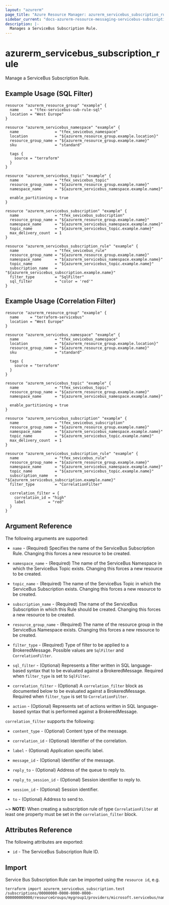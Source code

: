 ```yaml
---
layout: "azurerm"
page_title: "Azure Resource Manager: azurerm_servicebus_subscription_rule"
sidebar_current: "docs-azurerm-resource-messaging-servicebus-subscription-rule"
description: |-
  Manages a ServiceBus Subscription Rule.
---
```


# azurerm_servicebus_subscription_rule

Manage a ServiceBus Subscription Rule.

## Example Usage (SQL Filter)

```hcl
resource "azurerm_resource_group" "example" {
  name     = "tfex-servicebus-sub-rule-sql"
  location = "West Europe"
}

resource "azurerm_servicebus_namespace" "example" {
  name                = "tfex_sevicebus_namespace"
  location            = "${azurerm_resource_group.example.location}"
  resource_group_name = "${azurerm_resource_group.example.name}"
  sku                 = "standard"

  tags {
    source = "terraform"
  }
}

resource "azurerm_servicebus_topic" "example" {
  name                = "tfex_sevicebus_topic"
  resource_group_name = "${azurerm_resource_group.example.name}"
  namespace_name      = "${azurerm_servicebus_namespace.example.name}"

  enable_partitioning = true
}

resource "azurerm_servicebus_subscription" "example" {
  name                = "tfex_sevicebus_subscription"
  resource_group_name = "${azurerm_resource_group.example.name}"
  namespace_name      = "${azurerm_servicebus_namespace.example.name}"
  topic_name          = "${azurerm_servicebus_topic.example.name}"
  max_delivery_count  = 1
}

resource "azurerm_servicebus_subscription_rule" "example" {
  name                = "tfex_sevicebus_rule"
  resource_group_name = "${azurerm_resource_group.example.name}"
  namespace_name      = "${azurerm_servicebus_namespace.example.name}"
  topic_name          = "${azurerm_servicebus_topic.example.name}"
  subscription_name   = "${azurerm_servicebus_subscription.example.name}"
  filter_type         = "SqlFilter"
  sql_filter          = "color = 'red'"
}
```

## Example Usage (Correlation Filter)

```hcl
resource "azurerm_resource_group" "example" {
  name     = "terraform-servicebus"
  location = "West Europe"
}

resource "azurerm_servicebus_namespace" "example" {
  name                = "tfex_sevicebus_namespace"
  location            = "${azurerm_resource_group.example.location}"
  resource_group_name = "${azurerm_resource_group.example.name}"
  sku                 = "standard"

  tags {
    source = "terraform"
  }
}

resource "azurerm_servicebus_topic" "example" {
  name                = "tfex_sevicebus_topic"
  resource_group_name = "${azurerm_resource_group.example.name}"
  namespace_name      = "${azurerm_servicebus_namespace.example.name}"

  enable_partitioning = true
}

resource "azurerm_servicebus_subscription" "example" {
  name                = "tfex_sevicebus_subscription"
  resource_group_name = "${azurerm_resource_group.example.name}"
  namespace_name      = "${azurerm_servicebus_namespace.example.name}"
  topic_name          = "${azurerm_servicebus_topic.example.name}"
  max_delivery_count  = 1
}

resource "azurerm_servicebus_subscription_rule" "example" {
  name                = "tfex_sevicebus_rule"
  resource_group_name = "${azurerm_resource_group.example.name}"
  namespace_name      = "${azurerm_servicebus_namespace.example.name}"
  topic_name          = "${azurerm_servicebus_topic.example.name}"
  subscription_name   = "${azurerm_servicebus_subscription.example.name}"
  filter_type         = "CorrelationFilter"

  correlation_filter = {
    correlation_id = "high"
    label          = "red"
  }
}
```

## Argument Reference

The following arguments are supported:

* `name` - (Required) Specifies the name of the ServiceBus Subscription Rule. Changing this forces a new resource to be created.

* `namespace_name` - (Required) The name of the ServiceBus Namespace in which the ServiceBus Topic exists. Changing this forces a new resource to be created.

* `topic_name` - (Required) The name of the ServiceBus Topic in which the ServiceBus Subscription exists. Changing this forces a new resource to be created.

* `subscription_name` - (Required) The name of the ServiceBus Subscription in which this Rule should be created. Changing this forces a new resource to be created.

* `resource_group_name` - (Required) The name of the resource group in the ServiceBus Namespace exists. Changing this forces a new resource to be created.

* `filter_type` - (Required) Type of filter to be applied to a BrokeredMessage. Possible values are `SqlFilter` and `CorrelationFilter`.

* `sql_filter` - (Optional) Represents a filter written in SQL language-based syntax that to be evaluated against a BrokeredMessage. Required when `filter_type` is set to `SqlFilter`.

* `correlation_filter` - (Optional) A `correlation_filter` block as documented below to be evaluated against a BrokeredMessage. Required when `filter_type` is set to `CorrelationFilter`.

* `action` - (Optional) Represents set of actions written in SQL language-based syntax that is performed against a BrokeredMessage.

`correlation_filter` supports the following:

* `content_type` - (Optional) Content type of the message.

* `correlation_id` - (Optional) Identifier of the correlation.

* `label` - (Optional) Application specific label.

* `message_id` - (Optional) Identifier of the message.

* `reply_to` - (Optional) Address of the queue to reply to.

* `reply_to_session_id` - (Optional) Session identifier to reply to.

* `session_id` - (Optional) Session identifier.

* `to` - (Optional) Address to send to.

~> **NOTE:** When creating a subscription rule of type `CorrelationFilter` at least one property must be set in the `correlation_filter` block.


## Attributes Reference

The following attributes are exported:

* `id` - The ServiceBus Subscription Rule ID.

## Import

Service Bus Subscription Rule can be imported using the `resource id`, e.g.

```shell
terraform import azurerm_servicebus_subscription.test /subscriptions/00000000-0000-0000-0000-000000000000/resourceGroups/mygroup1/providers/microsoft.servicebus/namespaces/sbns1/topics/sntopic1/subscriptions/sbsub1/rules/sbrule1
```
